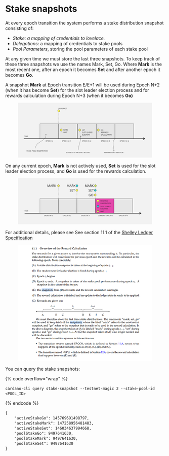 # Stake snapshots

At every epoch transition the system performs a stake distribution snapshot consisting of:

* _Stake: a mapping of credentials to lovelace._&#x20;
* _Delegations_: a mapping of credentials to stake pools
* _Pool Parameters_, storing the pool parameters of each stake pool

At any given time we must store the last three snapshots. To keep track of these three snapshots we use the names Mark, Set, Go. Where  **Mark** is the most recent one,  after an epoch it becomes **Set** and after another epoch it becomes **Go**.  &#x20;

&#x20;A snapshot **Mark** at Epoch transition E/E+1 will be used during Epoch N+2 (when it has become **Set**) for the slot leader election process and for rewards calculation during Epoch N+3 (when it becomes **Go)** &#x20;

<figure><img src="../.gitbook/assets/SNAPSHOT1.png" alt=""><figcaption></figcaption></figure>

On any current epoch, **Mark** is not actively used, **Set** is used for the slot leader election process, and **Go** is used for the rewards calculation.

<figure><img src="../.gitbook/assets/MARKSETGO (1).png" alt=""><figcaption></figcaption></figure>







For additional details, please see See section 11.1 of the [Shelley Ledger Specification](https://github.com/input-output-hk/cardano-ledger/releases/latest/download/shelley-ledger.pdf)

<figure><img src="../.gitbook/assets/shelley-spec-.png" alt=""><figcaption></figcaption></figure>

You can query the stake snapshots:

{% code overflow="wrap" %}
```
cardano-cli query stake-snapshot --testnet-magic 2 --stake-pool-id <POOL_ID>
```
{% endcode %}

```
{
    "activeStakeGo": 145769691498797,
    "activeStakeMark": 147258956481483,
    "activeStakeSet": 146034637994668,
    "poolStakeGo": 9497641630,
    "poolStakeMark": 9497641630,
    "poolStakeSet": 9497641630
}
```

